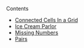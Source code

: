 Contents

- [Connected Cells In a Grid](/Problem%20Solving/Algorithms/Searching/ConnectedCellsInAGrid.cpp)
- [Ice Cream Parlor](/Problem%20Solving/Algorithms/Searching/IceCreamParlor.cpp)
- [Missing Numbers](/Problem%20Solving/Algorithms/Searching/MissingNumbers.cpp)
- [Pairs](/Problem%20Solving/Algorithms/Searching/Pairs.cpp)

